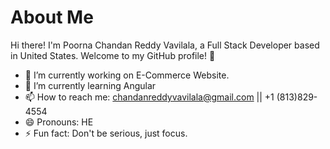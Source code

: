 # About Me

Hi there! I'm Poorna Chandan Reddy Vavilala, a Full Stack Developer based in United States. Welcome to my GitHub profile! 👋

- 🔭 I’m currently working on E-Commerce Website.
- 🌱 I’m currently learning Angular
- 📫 How to reach me: chandanreddyvavilala@gmail.com || +1 (813)829-4554
- 😄 Pronouns: HE
- ⚡ Fun fact: Don't be serious, just focus.

